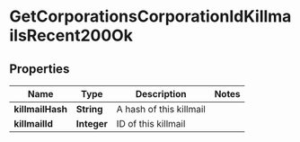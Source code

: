 
# GetCorporationsCorporationIdKillmailsRecent200Ok

## Properties
Name | Type | Description | Notes
------------ | ------------- | ------------- | -------------
**killmailHash** | **String** | A hash of this killmail | 
**killmailId** | **Integer** | ID of this killmail | 




